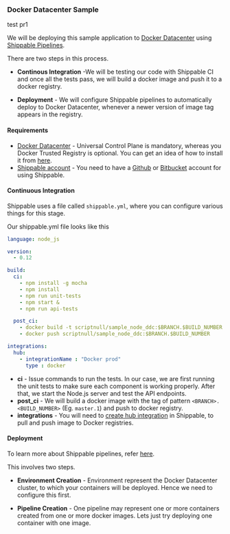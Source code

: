 ### Docker Datacenter Sample
test pr1

We will be deploying this sample application to [Docker Datacenter](https://www.docker.com/products/docker-datacenter) using [Shippable Pipelines](http://ship-docsv2.s3-website-us-west-2.amazonaws.com/pipelines_overview/).

There are two steps in this process.
- __Continous Integration__ -We will be testing our code with Shippable CI and once all the tests pass, we will build a docker image and push it to a docker registry.

- __Deployment__ - We will configure Shippable pipelines to automatically deploy to Docker Datacenter, whenever a newer version of image tag appears in the registry.

#### Requirements
- [Docker Datacenter](https://www.docker.com/products/docker-datacenter) - Universal Control Plane is mandatory, whereas you Docker Trusted Registry is optional. You can get an idea of how to install it from [here](https://docs.docker.com/ucp/evaluation-install/).
- [Shippable account](https://shippable.com/) - You need to have a [Github](https://github.com/) or [Bitbucket](https://bitbucket.org/) account for using Shippable.

#### Continuous Integration
Shippable uses a file called `shippable.yml`, where you can configure various things for this stage.

Our shippable.yml file looks like this
```yaml
language: node_js

version:
  - 0.12

build:
  ci:
    - npm install -g mocha
    - npm install
    - npm run unit-tests
    - npm start &
    - npm run api-tests

  post_ci:
    - docker build -t scriptnull/sample_node_ddc:$BRANCH.$BUILD_NUMBER .
    - docker push scriptnull/sample_node_ddc:$BRANCH.$BUILD_NUMBER

integrations:
  hub:
    - integrationName : "Docker prod"
      type : docker
```
- __ci__ - Issue commands to run the tests. In our case, we are first running the unit tests to make sure each component is working properly. After that, we start the Node.js server and test the API endpoints.
- __post_ci__ - We will build a docker image with the tag of pattern `<BRANCH>.<BUILD_NUMBER>` (Eg. `master.1`) and push to docker registry.
- __integrations__ - You will need to [create hub integration](http://docs.shippable.com/int_docker_registries/) in Shippable, to pull and push image to Docker registries.

#### Deployment
To learn more about Shippable pipelines, refer [here](http://docs.shippable.com/pipelines_overview/).

 This involves two steps.
 - __Environment Creation__ - Environment represent the Docker Datacenter cluster, to which your containers will be deployed. Hence we need to configure this first.

 - __Pipeline Creation__ - One pipeline may represent one or  more containers created from one or more docker images. Lets just try deploying one container with one image.
